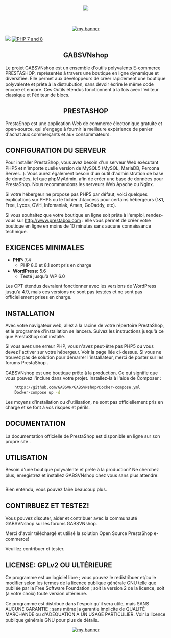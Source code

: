<!-- -------awesome badge-------------------------------------- -->

<div align="center">
  <br /><br />
  <a href="https://gabsvn.ch"><img src="https://awesome.re/badge-flat.svg" /></a>
  <br /><br /><br />
</div>
<!------------------------------------------------------- -->

<!-- BANNIERE Prestashop GABSVNshop -->
<!------------------------------------------------------- -->

<p align="center">
  <a href="https://user-images.githubusercontent.com/99598124/178593393-6cb0f34e-dfe4-45ab-8d68-efb13a6abdba.gif"><img src="https://user-images.githubusercontent.com/99598124/178758220-272c7cdc-0d07-43e0-a73b-40337db14566.gif" alt="my banner"></a>
</p>

<!-- --------------------------------------------------- -->
<!-- -------Badges Prestashop et PHP license 7 - 8 -------------------------------------- -->


[![](https://img.shields.io/badge/Cms-Prestashop-informational?style=flat&logo=Prestashop&color=0081CB)](https://www.prestashop.com/en/online-store-builder)
[![PHP 7 and 8](https://img.shields.io/badge/php-7%20/%208-blue.svg?style=flat-square)](https://wordpress.org/support/update-php/)
<!------------------------------------------------------- -->


<h2 align="center">
GABSVNshop
</h2> 

Le projet GABSVNshop est un ensemble d'outils polyvalents E-commerce PRESTASHOP, représentés à travers une boutique en ligne dynamique et diversifiée.
Elle permet aux développeurs de créer rapidement une boutique polyvalente et prête à la distrubution, sans devoir écrire le même code encore et encore.
Ces Outils étendus fonctionnent à la fois avec l'éditeur classique et l'éditeur de blocs.


<h2 align="center">
PRESTASHOP
</h2> 

PrestaShop est une application Web de commerce électronique gratuite et open-source, qui s'engage à fournir la meilleure expérience de panier d'achat aux commerçants et aux consommateurs.

## CONFIGURATION DU SERVEUR ##

Pour installer PrestaShop, vous avez besoin d'un serveur Web exécutant PHP5 et n'importe quelle version de MySQL5 (MySQL, MariaDB, Percona Server...). Vous aurez également besoin d'un outil d'administration de base de données, tel que phpMyAdmin, afin de créer une base de données pour PrestaShop. Nous recommandons les serveurs Web Apache ou Nginx.

Si votre hébergeur ne propose pas PHP5 par défaut, voici quelques explications sur PHP5 ou le fichier .htaccess pour certains hébergeurs (1&1, Free, Lycos, OVH, Infomaniak, Amen, GoDaddy, etc).

Si vous souhaitez que votre boutique en ligne soit prête à l'emploi, rendez-vous sur http://www.prestabox.com : elle vous permet de créer votre boutique en ligne en moins de 10 minutes sans aucune connaissance technique.


 
## EXIGENCES MINIMALES ##

* **PHP:** 7.4  
  - PHP 8.0 et 8.1 sont pris en charge
* **WordPress:** 5.6  
  - Testé jusqu'à WP 6.0

Les CPT étendus devraient fonctionner avec les versions de WordPress jusqu'à 4.9, mais ces versions ne sont pas testées et ne sont pas officiellement prises en charge.

## INSTALLATION ##

Avec votre navigateur web, allez à la racine de votre répertoire PrestaShop, et le programme d'installation se lancera. Suivez les instructions jusqu'à ce que PrestaShop soit installé.

Si vous avez une erreur PHP, vous n'avez peut-être pas PHP5 ou vous devez l'activer sur votre hébergeur. Voir la page liée ci-dessus. Si vous ne trouvez pas de solution pour démarrer l'installateur, merci de poster sur les forums PrestaShop .

GABSVNshop est une boutique prête à la production. Ce qui signifie que vous pouvez l'inclure dans votre projet. Installez-la à l'aide de Composer :

```bash 
	https://github.com/GABSVN/GABSVNshop/Docker-compose.yml
	Docker-compose up -d
```

Les moyens d'installation ou d'utilisation, ne sont pas officiellement pris en charge et se font à vos risques et périls.


## DOCUMENTATION ##

La documentation officielle de PrestaShop est disponible en ligne sur son propre site .


## UTILISATION ##

Besoin d'une boutique polyvalente et prête à la production? Ne cherchez plus, enregistrez et installez GABSVNshop chez vous sans plus attendre:

```php


```


Bien entendu, vous pouvez faire beaucoup plus.

## CONTIRBUEZ ET TESTEZ! ##

Vous pouvez discuter, aider et contribuer avec la communauté GABSVNshop sur les forums GABSVNshop.

Merci d'avoir téléchargé et utilisé la solution Open Source PrestaShop e-commerce!

Veuillez contribuer et tester.

## LICENSE: GPLv2 OU ULTÉRIEURE ##

Ce programme est un logiciel libre ; vous pouvez le redistribuer et/ou le modifier selon les termes de la licence publique générale GNU telle que publiée par la Free Software Foundation ; soit la version 2 de la licence, soit (à votre choix) toute version ultérieure.

Ce programme est distribué dans l'espoir qu'il sera utile, mais SANS AUCUNE GARANTIE ; sans même la garantie implicite de QUALITÉ MARCHANDE ou d'ADÉQUATION À UN USAGE PARTICULIER. Voir la licence publique générale GNU pour plus de détails.



<p align="center">
  <a href="https://www.gabsvn.ch/" target="_blank" rel="noreferrer"><img src="https://user-images.githubusercontent.com/99598124/177351635-51da0f6b-bd80-461d-bb3c-513397d6137d.gif" alt="my banner"></a>
</p>


<!-- ---------------------------------------------------------->








